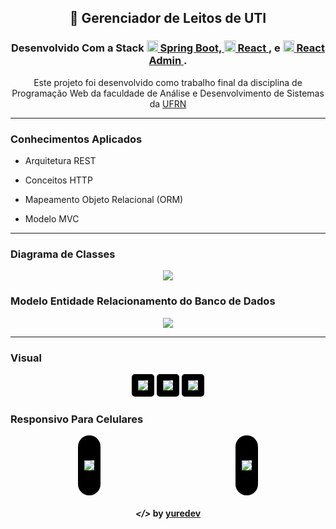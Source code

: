 <h2 align="center"> 🏥 Gerenciador de Leitos de UTI</h2>

<h3 align="center"> Desenvolvido Com a Stack

<a href="https://spring.io/projects/spring-boot">
<img src="screenshots/spring-boot.png" alt="node" height="18"> 
Spring Boot,
</a>

<a href="https://pt-br.reactjs.org">
  <img src="screenshots/react.png" alt="react" height="18"> 
  React
</a>, 
e 
<a href="https://marmelab.com/react-admin/">
  <img src="./screenshots/react-admin.png" alt="react-admin" height="18">
  React Admin
</a>.

</h3>

<p align="center"> 
  Este projeto foi desenvolvido como trabalho final da disciplina de Programação Web da 
  faculdade de Análise e Desenvolvimento de Sistemas da <a href="https://ufrn.br/">UFRN</a>
</p>

---

<h3> Conhecimentos Aplicados </h3>

- Arquitetura REST

- Conceitos HTTP

- Mapeamento Objeto Relacional (ORM)

- Modelo MVC

---

<h3>Diagrama de Classes</h3>

<p align="center">
  <img style="
    max-width: 800px;"
    src="screenshots/class-diagram.PNG"
  >
</p>

<h3>Modelo Entidade Relacionamento do Banco de Dados</h3>

<p align="center">
  <img style="
    max-width: 800px;"
    src="screenshots/database-mer.PNG"
  >
</p>

---

<h3> Visual </h3>

<p align="center">
  <img style="
    border-width: 10px; 
    border-style: solid; 
    border-color: black; 
    max-width: 800px;
    border-radius: 5px" 
    src="screenshots/edit-gif.gif"
  >
  <img style="
    border-width: 10px; 
    border-style: solid; 
    border-color: black;
    max-width: 800px;
    border-radius: 5px" 
    src="screenshots/hospital-beds.png"
  >
  <img style="
    border-width: 10px; 
    border-style: solid; 
    border-color: black;
    max-width: 800px;
    border-radius: 5px" 
    src="screenshots/patients.png"
  >
  <h3>Responsivo Para Celulares</h3>
</p>
<p style="display: flex; justify-content: space-around;">
   <img style="
    border-width: 40px 10px; 
    border-style: solid; 
    border-color: black;
    border-radius: 20px" 
    src="screenshots/medicines.png"
  >
  <img style="
    border-width: 40px 10px; 
    border-style: solid; 
    border-color: black;
    border-radius: 20px" 
    src="screenshots/side-menu.png"
  >
</p>

<h4 align="center"> <em>&lt;/&gt;</em> by <a href="https://github.com/yuredev" target="_blank">yuredev</a> </h4>
